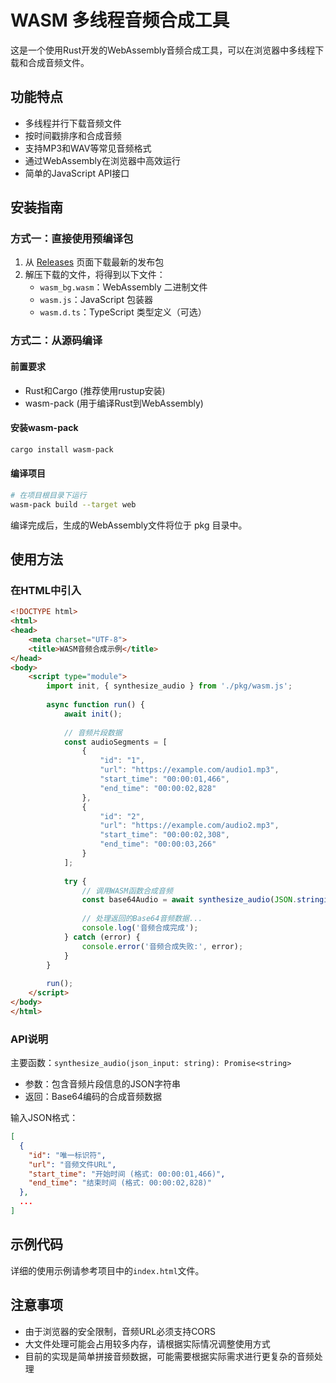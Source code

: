 # WASM 多线程音频合成工具

这是一个使用Rust开发的WebAssembly音频合成工具，可以在浏览器中多线程下载和合成音频文件。

## 功能特点

- 多线程并行下载音频文件
- 按时间戳排序和合成音频
- 支持MP3和WAV等常见音频格式
- 通过WebAssembly在浏览器中高效运行
- 简单的JavaScript API接口

## 安装指南

### 方式一：直接使用预编译包

1. 从 [Releases](https://github.com/Casper-Mars/audio-compose-wasm/releases) 页面下载最新的发布包
2. 解压下载的文件，将得到以下文件：
   - `wasm_bg.wasm`：WebAssembly 二进制文件
   - `wasm.js`：JavaScript 包装器
   - `wasm.d.ts`：TypeScript 类型定义（可选）

### 方式二：从源码编译

#### 前置要求

- Rust和Cargo (推荐使用rustup安装)
- wasm-pack (用于编译Rust到WebAssembly)

#### 安装wasm-pack

```bash
cargo install wasm-pack
```

#### 编译项目

```bash
# 在项目根目录下运行
wasm-pack build --target web
```

编译完成后，生成的WebAssembly文件将位于 pkg 目录中。

## 使用方法

### 在HTML中引入

```html
<!DOCTYPE html>
<html>
<head>
    <meta charset="UTF-8">
    <title>WASM音频合成示例</title>
</head>
<body>
    <script type="module">
        import init, { synthesize_audio } from './pkg/wasm.js';
        
        async function run() {
            await init();
            
            // 音频片段数据
            const audioSegments = [
                {
                    "id": "1",
                    "url": "https://example.com/audio1.mp3",
                    "start_time": "00:00:01,466",
                    "end_time": "00:00:02,828"
                },
                {
                    "id": "2",
                    "url": "https://example.com/audio2.mp3",
                    "start_time": "00:00:02,308",
                    "end_time": "00:00:03,266"
                }
            ];
            
            try {
                // 调用WASM函数合成音频
                const base64Audio = await synthesize_audio(JSON.stringify(audioSegments));
                
                // 处理返回的Base64音频数据...
                console.log('音频合成完成');
            } catch (error) {
                console.error('音频合成失败:', error);
            }
        }
        
        run();
    </script>
</body>
</html>
```

### API说明

主要函数：`synthesize_audio(json_input: string): Promise<string>`

- 参数：包含音频片段信息的JSON字符串
- 返回：Base64编码的合成音频数据

输入JSON格式：
```json
[
  {
    "id": "唯一标识符",
    "url": "音频文件URL",
    "start_time": "开始时间 (格式: 00:00:01,466)",
    "end_time": "结束时间 (格式: 00:00:02,828)"
  },
  ...
]
```

## 示例代码

详细的使用示例请参考项目中的`index.html`文件。

## 注意事项

- 由于浏览器的安全限制，音频URL必须支持CORS
- 大文件处理可能会占用较多内存，请根据实际情况调整使用方式
- 目前的实现是简单拼接音频数据，可能需要根据实际需求进行更复杂的音频处理